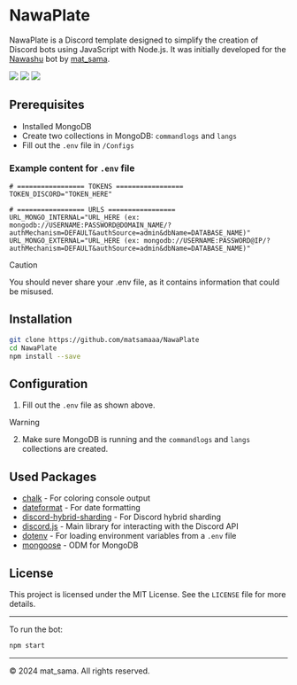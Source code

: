 # NawaPlate

NawaPlate is a Discord template designed to simplify the creation of Discord bots using JavaScript with Node.js. It was initially developed for the [Nawashu](https://nawashu.xyz/) bot by [mat_sama](https://github.com/matsamaaa).

<img src="https://img.shields.io/badge/version-1.0-05122A?style=for-the-badge">
<img src="https://img.shields.io/github/issues/matsamaaa/NawaPlate.svg?style=for-the-badge">
<img src="https://img.shields.io/github/stars/matsamaaa/NawaPlate.svg?style=for-the-badge">

## Prerequisites

- Installed MongoDB
- Create two collections in MongoDB: `commandlogs` and `langs`
- Fill out the `.env` file in `/Configs`

### Example content for `.env` file

```env
# ================= TOKENS =================
TOKEN_DISCORD="TOKEN_HERE"

# ================= URLS =================
URL_MONGO_INTERNAL="URL_HERE (ex: mongodb://USERNAME:PASSWORD@DOMAIN_NAME/?authMechanism=DEFAULT&authSource=admin&dbName=DATABASE_NAME)"
URL_MONGO_EXTERNAL="URL_HERE (ex: mongodb://USERNAME:PASSWORD@IP/?authMechanism=DEFAULT&authSource=admin&dbName=DATABASE_NAME)"
```
> [!CAUTION]
> You should never share your .env file, as it contains information that could be misused.

## Installation

```bash
git clone https://github.com/matsamaaa/NawaPlate
cd NawaPlate
npm install --save
```

## Configuration

1. Fill out the `.env` file as shown above.
> [!WARNING]
> 2. Make sure MongoDB is running and the `commandlogs` and `langs` collections are created.

## Used Packages

- [chalk](https://www.npmjs.com/package/chalk) - For coloring console output
- [dateformat](https://www.npmjs.com/package/dateformat) - For date formatting
- [discord-hybrid-sharding](https://www.npmjs.com/package/discord-hybrid-sharding) - For Discord hybrid sharding
- [discord.js](https://www.npmjs.com/package/discord.js) - Main library for interacting with the Discord API
- [dotenv](https://www.npmjs.com/package/dotenv) - For loading environment variables from a `.env` file
- [mongoose](https://www.npmjs.com/package/mongoose) - ODM for MongoDB

## License

This project is licensed under the MIT License. See the `LICENSE` file for more details.

---

To run the bot:

```bash
npm start
```

---

© 2024 mat_sama. All rights reserved.
